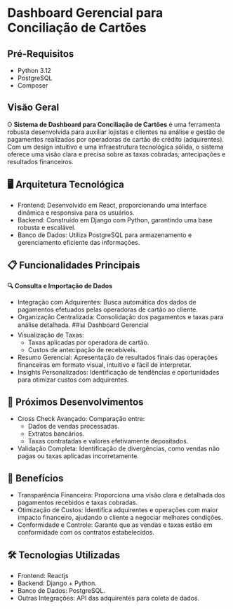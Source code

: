 
# Dashboard Gerencial para Conciliação de Cartões

## Pré-Requisitos

- Python 3.12
- PostgreSQL
- Composer

## Visão Geral

O **Sistema de Dashboard para Conciliação de Cartões** é uma ferramenta robusta desenvolvida para auxiliar lojistas e clientes na análise e gestão de pagamentos realizados por operadoras de cartão de crédito (adquirentes). Com um design intuitivo e uma infraestrutura tecnológica sólida, o sistema oferece uma visão clara e precisa sobre as taxas cobradas, antecipações e resultados financeiros.


## 🖥 Arquitetura Tecnológica
- Frontend: Desenvolvido em React, proporcionando uma interface dinâmica e responsiva para os usuários.
- Backend: Construído em Django com Python, garantindo uma base robusta e escalável.
- Banco de Dados: Utiliza PostgreSQL para armazenamento e gerenciamento eficiente das informações.
## 📋 Funcionalidades Principais
**🔍 Consulta e Importação de Dados**
- Integração com Adquirentes: Busca automática dos dados de pagamentos efetuados pelas operadoras de cartão ao cliente.
- Organização Centralizada: Consolidação dos pagamentos e taxas para análise detalhada.
##📊 Dashboard Gerencial
- Visualização de Taxas:
    - Taxas aplicadas por operadora de cartão.
    - Custos de antecipação de recebíveis.
- Resumo Gerencial: Apresentação de resultados finais das operações financeiras em formato visual, intuitivo e fácil de interpretar.
- Insights Personalizados: Identificação de tendências e oportunidades para otimizar custos com adquirentes.
## 📑 Próximos Desenvolvimentos
- Cross Check Avançado: Comparação entre:
    - Dados de vendas processadas.
    - Extratos bancários.
    - Taxas contratadas e valores efetivamente depositados.
- Validação Completa: Identificação de divergências, como vendas não pagas ou taxas aplicadas incorretamente.
## 🚀 Benefícios
- Transparência Financeira: Proporciona uma visão clara e detalhada dos pagamentos recebidos e taxas cobradas.
- Otimização de Custos: Identifica adquirentes e operações com maior impacto financeiro, ajudando o cliente a negociar melhores condições.
- Conformidade e Controle: Garante que as vendas e taxas estão em conformidade com os contratos estabelecidos.
## 🛠 Tecnologias Utilizadas
- Frontend: Reactjs
- Backend: Django + Python.
- Banco de Dados: PostgreSQL.
- Outras Integrações: API das adquirentes para coleta de dados.
